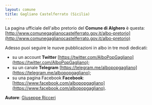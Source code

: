 ```yaml
---
layout: comune
title: Gagliano Castelferrato (Sicilia)
---
```


La pagina ufficiale dell'albo pretorio del **Comune di Alghero** è questa: [http://www.comunegaglianocastelferrato.gov.it/albo-pretorio](http://www.comunegaglianocastelferrato.gov.it/albo-pretorio)

Adesso puoi seguire le nuove pubblicazioni in albo in tre modi dedicati:

* su un account **Twitter** [https://twitter.com/AlboPopGagliano](https://twitter.com/AlboPopGagliano);
* su un canale **Telegram** [https://telegram.me/albopopgagliano](https://telegram.me/albopopgagliano);
* su una pagina Facebook **Facebook**: [https://www.facebook.com/albopopgagliano](https://www.facebook.com/albopopgagliano).


**Autore**: [Giuseppe Ricceri](https://www.facebook.com/etanoox)
